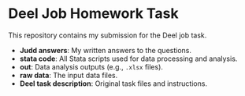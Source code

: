 # Deel Job Homework Task

This repository contains my submission for the Deel job task.

- **Judd answers**: My written answers to the questions.
- **stata code**: All Stata scripts used for data processing and analysis.
- **out**: Data analysis outputs (e.g., `.xlsx` files).
- **raw data**: The input data files.
- **Deel task description**: Original task files and instructions.

